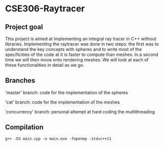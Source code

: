 # CSE306-Raytracer

## Project goal
This project is aimed at implementing an integral ray tracer in C++ without libraries. Implementing the raytracer was done in two steps: the first was to understand the key concepts with spheres and to write most of the specificities of the code at it is faster to compute than meshes. In a second time we will then move onto rendering meshes. We will look at each of these functionalities in detail as we go. 

## Branches
'master' branch: code for the implementation of the spheres

'cat' branch: code for the implementation of the meshes

'concurrency' branch: personal attempt at hard coding the multithreading

## Compilation
`g++ -O3 main.cpp -o main.exe -fopenmp -std=c++11`
